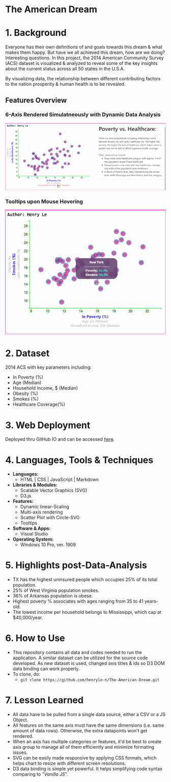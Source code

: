 # The American Dream
# 1. Background
Everyone has their own definitions of and goals towards this dream & what makes them happy. But have we all achieved this dream, how are we doing? Interesting questions. In this project, the 2014 American Community Survey (ACS) dataset is visualized & analyzed to reveal some of the key insights about the current status across all 50 states in the U.S.A.

By visualizing data, the relationship between different contributing factors to the nation prosperity & human health is to be revealed.

## Features Overview
### 6-Axis Rendered Simulatneously with Dynamic Data Analysis
<div align="center">
    <img src="assets/img/responsiveAxes.gif"/>
</div>

### Tooltips upon Mouse Hovering
<div align="center">
    <img src="assets/img/toolTips.gif"/>
</div>


# 2. Dataset
2014 ACS with key parameters including:
* In Poverty (%)
* Age (Median)
* Household Income, $ (Median)
* Obesity (%)
* Smokes (%)
* Healthcare Coverage(%)

# 3. Web Deployment
Deployed thru GitHub IO and can be accessed <a href="https://henryle-n.github.io/The-American-Dream/
">here</a>.

# 4. Languages, Tools & Techniques
* **Languages:**
    * HTML | CSS | JavaScript | Markdown
* **Libraries & Modules:**
    * Scalable Vector Graphics (SVG)
    * D3.js
* **Features:**
    * Dynamic linear-Scaling
    * Multi-axis rendering
    * Scatter Plot with Circle-SVG
    * Tooltips
* **Software & Apps:**
    * Visual Studio
* **Operating System:**
    * Windows 10 Pro, ver. 1909

# 5. Highlights post-Data-Analysis
* TX has the highest uninsured people which occupies 25% of its total population.
* 25% of West Virginia population smokes.
* 36% of Arkansas population is obese.
* Highest poverty % associates with ages ranging from 35 to 41 years-old.
* The lowest income per household belongs to Mississippi, which cap at $40,000/year.

# 6. How to Use
* This repository contains all data and codes needed to run the application. A similar dataset can be utilized for the source code developed. As new dataset is used, changed axis titles & ids so D3 DOM data binding can work properly.
* To clone, do:
    * ```git clone https://github.com/henryle-n/The-American-Dream.git```

# 7. Lesson Learned
* All data have to be pulled from a single data source, either a CSV or a JS Object.
* All features on the same axis must have the same dimensions (i.e. same amount of data rows). Otherwise, the extra datapoints won't get rendered.
* When an axis has multiple categories or features, it'd be best to create axis group to manage all of them efficiently and minimize formating issues.
* SVG can be easily made responsive by applying CSS formats, which helps chart to resize with different screen resolutions.
* D3 data binding is simple yet powerful. It helps simplifying code syntax comparing to "_Vanilla JS_".
